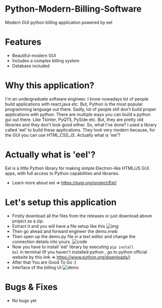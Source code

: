 # Python-Modern-Billing-Software
Modern GUI python billing application powered by eel

# Features
* Beautiful-modern GUI
* Includes a complex billing system
* Database included

# Why this application?
I'm an undergraduate software engineer. I know nowadays lot of people build applications with react,java etc. But, Python is the most popular programming language out there. Sadly, lot of people still don't build proper applications with python. There are multiple ways you can build a python gui out there. Like Tkinter, PyQT5, PySide etc. But, they are pretty old libraries and they don't look good either. So, what I've done? I used a library called 'eel' to build these applications. They look very modern because, for the GUI you can use HTML,CSS,JS. Actually what is 'eel'?

# Actually what is 'eel'?
Eel is a little Python library for making simple Electron-like HTML/JS GUI apps, with full access to Python capabilities and libraries.
* Learn more about eel => https://pypi.org/project/Eel/

# Let's setup this application
* Firstly download all the files from the releases or just download above project as a zip.
* Extract it and you will have a file setup like this
![img](https://user-images.githubusercontent.com/118561879/209466502-becd23db-da06-4107-955e-8bcf81bc92ad.png)
* Then go ahead and forward engineer the demo.mwb
* Then open up the demo.py file in a text editor and change the connection details into yours.
![code](https://user-images.githubusercontent.com/118561879/209466607-fb2fbb26-3fe5-489e-b778-3d163e7277a2.png)
* Now you have to install 'eel' library by executing
<code>pip install Eel</code> in terminal (If you haven't installed python , go to python official website by this link => https://www.python.org/downloads/)
* After that You are Good To Go :)
* Interface of the billing UI
![demo](https://user-images.githubusercontent.com/118561879/209466762-df8e4317-8bc7-47aa-bca4-c290011a49ef.png)

# Bugs & Fixes
* No bugs yet 

